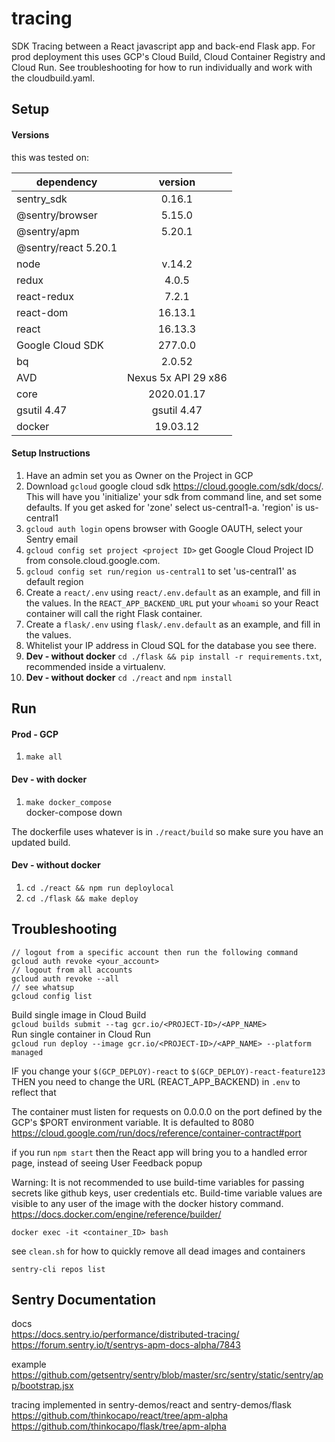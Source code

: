 # tracing
SDK Tracing between a React javascript app and back-end Flask app. For prod deployment this uses GCP's Cloud Build, Cloud Container Registry and Cloud Run. See troubleshooting for how to run individually and work with the cloudbuild.yaml.
##

## Setup
#### Versions
this was tested on:

| dependency    | version
| ------------- |:-------------:|
| sentry_sdk | 0.16.1 |
| @sentry/browser | 5.15.0 |
| @sentry/apm | 5.20.1 |
| @sentry/react 5.20.1 | 
| node | v.14.2 |
| redux | 4.0.5 |
| react-redux | 7.2.1 |
| react-dom | 16.13.1 |
| react | 16.13.3 |
| Google Cloud SDK | 277.0.0 |
| bq | 2.0.52 |
| AVD | Nexus 5x API 29 x86 |
| core | 2020.01.17 |
| gsutil 4.47 | gsutil 4.47 |
| docker | 19.03.12 |
#### Setup Instructions
1. Have an admin set you as Owner on the Project in GCP
2. Download `gcloud` google cloud sdk https://cloud.google.com/sdk/docs/. This will have you 'initialize' your sdk from command line, and set some defaults. If you get asked for 'zone' select us-central1-a. 'region' is us-central1
3. `gcloud auth login` opens browser with Google OAUTH, select your Sentry email
4. `gcloud config set project <project ID>` get Google Cloud Project ID from console.cloud.google.com.
5. `gcloud config set run/region us-central1` to set 'us-central1' as default region
6. Create a `react/.env` using `react/.env.default` as an example, and fill in the values. In the `REACT_APP_BACKEND_URL` put your `whoami` so your React container will call the right Flask container.
7. Create a `flask/.env` using `flask/.env.default` as an example, and fill in the values.
8. Whitelist your IP address in Cloud SQL for the database you see there.
9. **Dev - without docker** `cd ./flask && pip install -r requirements.txt`, recommended inside a virtualenv.
10. **Dev - without docker** `cd ./react` and `npm install`

## Run
#### Prod - GCP
1. `make all`

#### Dev - with docker
1. `make docker_compose`  
docker-compose down

The dockerfile uses whatever is in `./react/build` so make sure you have an updated build.

#### Dev - without docker
1. `cd ./react && npm run deploylocal` 
2. `cd ./flask && make deploy`

## Troubleshooting

```
// logout from a specific account then run the following command
gcloud auth revoke <your_account>
// logout from all accounts
gcloud auth revoke --all
// see whatsup
gcloud config list
```

Build single image in Cloud Build  
`gcloud builds submit --tag gcr.io/<PROJECT-ID>/<APP_NAME>`  
Run single container in Cloud Run  
`gcloud run deploy --image gcr.io/<PROJECT-ID>/<APP_NAME> --platform managed`  

IF you change your `$(GCP_DEPLOY)-react` to `$(GCP_DEPLOY)-react-feature123`
THEN you need to change the URL (REACT_APP_BACKEND) in `.env` to reflect that

The container must listen for requests on 0.0.0.0 on the port defined by the GCP's $PORT environment variable. It is defaulted to 8080  
https://cloud.google.com/run/docs/reference/container-contract#port 

if you run `npm start` then the React app will bring you to a handled error page, instead of seeing User Feedback popup

Warning: It is not recommended to use build-time variables for passing secrets like github keys, user credentials etc. Build-time variable values are visible to any user of the image with the docker history command.  
https://docs.docker.com/engine/reference/builder/

`docker exec -it <container_ID> bash`

see `clean.sh` for how to quickly remove all dead images and containers

`sentry-cli repos list`

## Sentry Documentation
docs  
https://docs.sentry.io/performance/distributed-tracing/  
https://forum.sentry.io/t/sentrys-apm-docs-alpha/7843

example  
https://github.com/getsentry/sentry/blob/master/src/sentry/static/sentry/app/bootstrap.jsx 

tracing implemented in sentry-demos/react and sentry-demos/flask  
https://github.com/thinkocapo/react/tree/apm-alpha  
https://github.com/thinkocapo/flask/tree/apm-alpha

